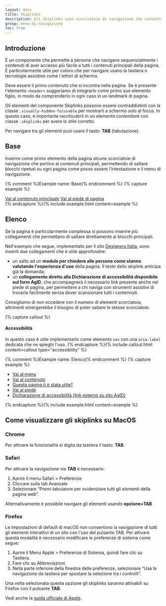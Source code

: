 ```yaml
---
layout: docs
title: Skiplinks
description: Gli Skiplinks sono scorciatoie di navigazione che consentono agli utenti di andare direttamente ai contenuti principali della pagina.
group: menu-di-navigazione
toc: true
---
```


## Introduzione 

È un componente che permette a persone che navigano sequenzialmente i contenuti di aver accesso più facile a tutti i contenuti principali della pagina. È particolarmente utile per coloro che per navigare usano la tastiera o tecnologie assistive come i lettori di schermo.

Deve essere il primo contenuto che si incontra nella pagina. Se è presente l'elemento `<header>` suggeriamo di integrarlo come primo suo elemento figlio, in modo da comprenderlo in ogni caso in un landmark di pagina. 

Gli elementi del componente Skiplinks possono essere contraddistinti con la classe `.visually-hidden-focusable` per mostrarli a schermo solo al focus. In questo caso, è importante racchiuderli in un elemento contenitore con classe `.skiplinks` per avere lo stile corretto.

Per navigare tra gli elementi puoi usare il tasto: **TAB** (tabulazione).

## Base 
Inserire come primo elemento della pagina alcune scorciatoie di navigazione che portino ai contenuti principali, permettendo di saltare blocchi ripetuti su ogni pagina come posso essere l'intestazione e il menu di navigazione. 

{% comment %}Example name: Base{% endcomment %}
{% capture example %}
<div class="skiplinks">
  <a class="visually-hidden-focusable" href="#main">Vai al contenuto principale</a>
  <a class="visually-hidden-focusable" href="#footer">Vai al piede di pagina</a>
</div>
{% endcapture %}{% include example.html content=example %}

## Elenco
Se la pagina è particolarmente complessa si possono inserire più collegamenti che permettano di saltare direttamente ai blocchi principali. 

Nell'esempio che segue, implementato per il sito [Designers Italia](https://designers.italia.it), sono inseriti due collegamenti che è utile approfondire: 

- un salto ad un **modulo per chiedere alle persone come stanno valutando l'esperienza d'uso** della pagina. Il testo dello skiplink anticipa già la domanda;
- un **collegamento diretto alla Dichiarazione di accessibilità disponibile sul form AgID**, che accompagnerà il necessario link presente anche nel piede di pagina, per permettere a chi naviga con strumenti assistivi di trovarla facilmente senza dover scansionare tutti i contennuti. 

Consigliamo di non eccedere con il numero di elementi scorciatoia, altrimenti emergerebbe il bisogno di poter saltare le stesse scorciatoie.  

{% capture callout %}
#### Accessibilità

In questo caso è utile implementarlo come elemento `nav` con una `aria-label` dedicata che ne spieghi l'uso. 
{% endcapture %}{% include callout.html content=callout type="accessibility" %}

{% comment %}Example name: Elenco{% endcomment %}
{% capture example %}
<nav class="skiplinks" aria-label="Scorciatoie di navigazione">
  <ul>
    <li class="visually-hidden-focusable"><a href="#">Vai al menu</a></li>
    <li class="visually-hidden-focusable" ><a href="#">Vai al contenuto</a></li>
    <li class="visually-hidden-focusable" ><a href="#">Questa pagina ti è stata utile?</a></li>
    <li class="visually-hidden-focusable" ><a href="#">Vai al piede</a></li>
    <li class="visually-hidden-focusable" ><a href="https://form.agid.gov.it/view/xyz">Dichiarazione di accessibilità (link esterno su sito AgID)</a></li>
  </ul>
</nav>
{% endcapture %}{% include example.html content=example %} 

## Come visualizzare gli skiplinks su MacOS

### Chrome

Per attivare la funzionalità si digita da tastiera il tasto: **TAB**.

### Safari

Per attivare la navigazione via **TAB** è necessario:

1. Aprire il menu Safari > Preferenze
2. Cliccare sulla tab Avanzate
3. Selezionare “Premi tabulatore per evidenziare tutti gli elementi della pagina web”.

Alternativamente è possibile navigare gli elementi usando **opzione+TAB**

### Firefox

Le impostazioni di default di macOS non consentono la navigazione di tutti gli elementi interattivi di un sito con l'uso del pulsante TAB.
Per attivare questa modalità è necessario modificare le preferenze di sistema come segue:

1. Aprire il Menu Apple > Preferenze di Sistema, quindi fare clic su Tastiera.
2. Fare clic su Abbreviazioni.
3. Nella parte inferiore della finestra delle preferenze, selezionare “Usa la navigazione da tastiera per spostare la selezione tra i controlli”.

Una volta selezionata questa opzione gli skiplinks saranno attivabili su Firefox con il pulsante **TAB**.

Vedi anche la [guida ufficiale di Apple](https://support.apple.com/it-it/HT204434).
